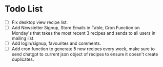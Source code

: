 # Todo List

- [ ] Fix desktop view recipe list.
- [ ] Add Newsletter Signup, Store Emails in Table, Cron Function on Monday's that takes the most recent 3 recipes and sends to all users in mailing list.
- [ ] Add login/signup, favourites and comments.
- [ ] Add cron function to generate 5 new recipes every week, make sure to send chatgpt to current json object of recipes to ensure it doesn't create duplicates.
